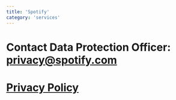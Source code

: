 ```yaml
---
title: 'Spotify'
category: 'services'
---
```


# Contact Data Protection Officer: privacy@spotify.com

# [Privacy Policy](https://www.spotify.com/sg-en/privacy)
